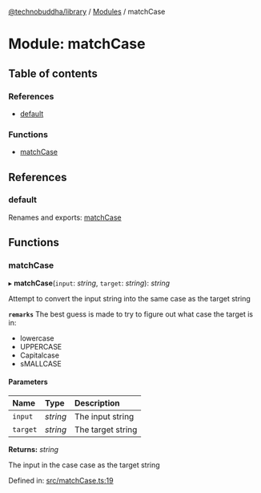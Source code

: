 [@technobuddha/library](../..) / [Modules](../Modules.md) / matchCase

# Module: matchCase

## Table of contents

### References

- [default](matchcase.md#default)

### Functions

- [matchCase](matchcase.md#matchcase)

## References

### default

Renames and exports: [matchCase](matchcase.md#matchcase)

## Functions

### matchCase

▸ **matchCase**(`input`: *string*, `target`: *string*): *string*

Attempt to convert the input string into the same case as the target string

**`remarks`** The best guess is made to try to figure out what case the target is in:
 * lowercase
 * UPPERCASE
 * Capitalcase
 * sMALLCASE

#### Parameters

| Name | Type | Description |
| :------ | :------ | :------ |
| `input` | *string* | The input string |
| `target` | *string* | The target string |

**Returns:** *string*

The input in the case case as the target string

Defined in: [src/matchCase.ts:19](../../src/matchCase.ts#L19)
